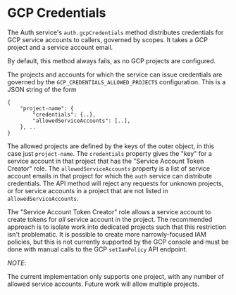 # GCP Credentials

The Auth service's `auth.gcpCredentials` method distributes credentials for GCP service accounts to callers, governed by scopes.
It takes a GCP project and a service account email.

By default, this method always fails, as no GCP projects are configured.

The projects and accounts for which the service can issue credentials are governed by the `GCP_CREDENTIALS_ALLOWED_PROJECTS` configuration.
This is a JSON string of the form

```
{
    "project-name": {
        "credentials": {..},
        "allowedServiceAccounts": [..],
    }, ..
}
```

The allowed projects are defined by the keys of the outer object, in this case just `project-name`.
The `credentials` property gives the "key" for a service account in that project that has the "Service Account Token Creator" role.
The `allowedServiceAccounts` property is a list of service account emails in that project for which the `auth` service can distribute credentials.
The API method will reject any requests for unknown projects, or for service accounts in a project that are not listed in `allowedServiceAccounts`.

The "Service Account Token Creator" role allows a service account to create tokens for *all* service account in the project.
The recommended approach is to isolate work into dedicated projects such that this restriction isn't problematic.
It is possible to create more narrowly-focused IAM policies, but this is not currently supported by the GCP console and must be done with manual calls to the GCP `setIamPolicy` API endpoint.

*NOTE*: 

The current implementation only supports one project, with any number of allowed service accounts.
Future work will allow multiple projects.
